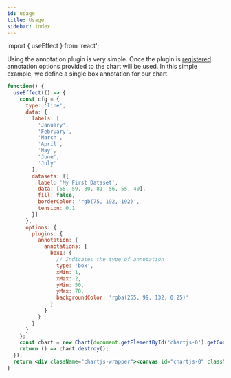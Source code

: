 ```yaml
---
id: usage
title: Usage
sidebar: index
---
```


import { useEffect } from 'react';

Using the annotation plugin is very simple. Once the plugin is [registered](./integration) annotation options provided to the chart will be used. In this simple example, we define a single box annotation for our chart.

```jsx live
function() {
  useEffect(() => {
    const cfg = {
      type: 'line',
      data: {
        labels: [
          'January',
          'February',
          'March',
          'April',
          'May',
          'June',
          'July'
        ],
        datasets: [{
          label: 'My First Dataset',
          data: [65, 59, 80, 81, 56, 55, 40],
          fill: false,
          borderColor: 'rgb(75, 192, 192)',
          tension: 0.1
        }]
      },
      options: {
        plugins: {
          annotation: {
            annotations: {
              box1: {
                // Indicates the type of annotation
                type: 'box',
                xMin: 1,
                xMax: 2,
                yMin: 50,
                yMax: 70,
                backgroundColor: 'rgba(255, 99, 132, 0.25)'
              }
            }
          }
        }
      }
    };
    const chart = new Chart(document.getElementById('chartjs-0').getContext('2d'), cfg);
    return () => chart.destroy();
  });
  return <div className="chartjs-wrapper"><canvas id="chartjs-0" className="chartjs"></canvas></div>;
}
```